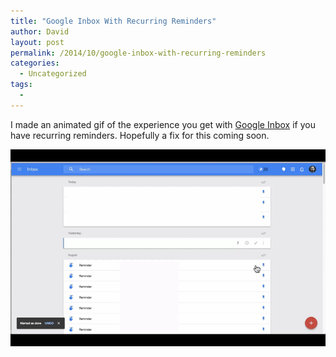 ```yaml
---
title: "Google Inbox With Recurring Reminders"
author: David
layout: post
permalink: /2014/10/google-inbox-with-recurring-reminders
categories:
  - Uncategorized
tags:
  -
---
```


I made an animated gif of the experience you get with [Google Inbox](https://www.youtube.com/watch?v=bzNTjpUMOp4) if you have recurring reminders. Hopefully a fix for this coming soon.

![Mark as done. Mark as done everywhere.](/post-images/inbox-reminders.gif)
